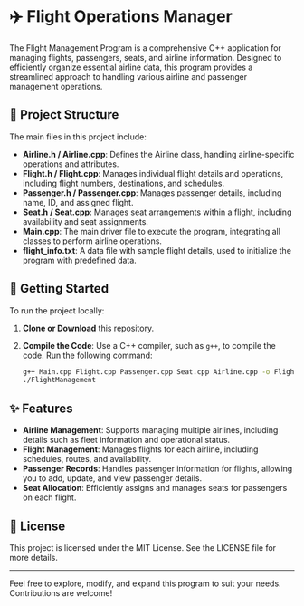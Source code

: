 # ✈️ Flight Operations Manager

The Flight Management Program is a comprehensive C++ application for managing flights, passengers, seats, and airline information. Designed to efficiently organize essential airline data, this program provides a streamlined approach to handling various airline and passenger management operations.

## 📂 Project Structure

The main files in this project include:

- **Airline.h / Airline.cpp**: Defines the Airline class, handling airline-specific operations and attributes.
- **Flight.h / Flight.cpp**: Manages individual flight details and operations, including flight numbers, destinations, and schedules.
- **Passenger.h / Passenger.cpp**: Manages passenger details, including name, ID, and assigned flight.
- **Seat.h / Seat.cpp**: Manages seat arrangements within a flight, including availability and seat assignments.
- **Main.cpp**: The main driver file to execute the program, integrating all classes to perform airline operations.
- **flight_info.txt**: A data file with sample flight details, used to initialize the program with predefined data.

## 🚀 Getting Started

To run the project locally:

1. **Clone or Download** this repository.
2. **Compile the Code**: Use a C++ compiler, such as `g++`, to compile the code. Run the following command:

   ```bash
   g++ Main.cpp Flight.cpp Passenger.cpp Seat.cpp Airline.cpp -o FlightManagement
   ./FlightManagement
   ```

## ✨ Features

- **Airline Management**: Supports managing multiple airlines, including details such as fleet information and operational status.
- **Flight Management**: Manages flights for each airline, including schedules, routes, and availability.
- **Passenger Records**: Handles passenger information for flights, allowing you to add, update, and view passenger details.
- **Seat Allocation**: Efficiently assigns and manages seats for passengers on each flight.

## 📄 License

This project is licensed under the MIT License. See the LICENSE file for more details.

---

Feel free to explore, modify, and expand this program to suit your needs. Contributions are welcome!
